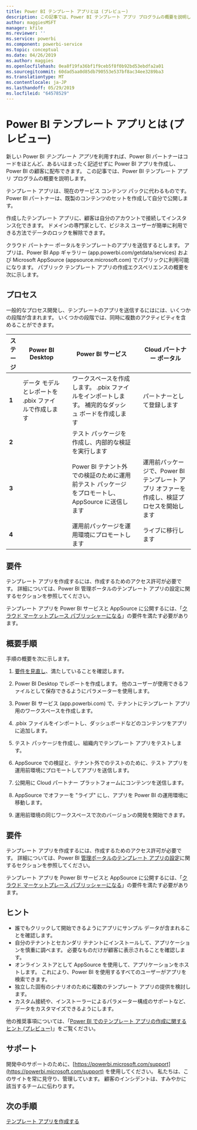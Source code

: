```yaml
---
title: Power BI テンプレート アプリとは (プレビュー)
description: この記事では、Power BI テンプレート アプリ プログラムの概要を説明します。 ほとんどまたはまったくコーディングしないで Power BI アプリを作成し、Power BI ユーザーに展開する方法を説明します。
author: maggiesMSFT
manager: kfile
ms.reviewer: ''
ms.service: powerbi
ms.component: powerbi-service
ms.topic: conceptual
ms.date: 04/26/2019
ms.author: maggies
ms.openlocfilehash: 0ea8f19fa36bf1f9ceb5f8f0b92bd53ebdfa2a01
ms.sourcegitcommit: 60dad5aa0d85db790553e537bf8ac34ee3289ba3
ms.translationtype: MT
ms.contentlocale: ja-JP
ms.lasthandoff: 05/29/2019
ms.locfileid: "64578529"
---
```

# <a name="what-are-power-bi-template-apps-preview"></a>Power BI テンプレート アプリとは (プレビュー)

新しい Power BI *テンプレート アプリ*を利用すれば、Power BI パートナーはコードをほとんど、あるいはまったく記述せずに Power BI アプリを作成し、Power BI の顧客に配布できます。  この記事では、Power BI テンプレート アプリ プログラムの概要を説明します。

テンプレート アプリは、現在のサービス コンテンツ パックに代わるものです。 Power BI パートナーは、既製のコンテンツのセットを作成して自分で公開します。  

作成したテンプレート アプリに、顧客は自分のアカウントで接続してインスタンス化できます。 ドメインの専門家として、ビジネス ユーザーが簡単に利用できる方法でデータのロックを解除できます。  

クラウド パートナー ポータルをテンプレートのアプリを送信するとします。 アプリは、Power BI App ギャラリー (app.powerbi.com/getdata/services) および Microsoft AppSource (appsource.microsoft.com) でパブリックに利用可能になります。 パブリック テンプレート アプリの作成エクスペリエンスの概要を次に示します。  

## <a name="process"></a>プロセス
一般的なプロセス開発し、テンプレートのアプリを送信するにはには、いくつかの段階が含まれます。 いくつかの段階では、同時に複数のアクティビティを含めることができます。


| ステージ | Power BI Desktop |  |Power BI サービス  |  |Cloud パートナー ポータル  |
|---|--------|--|---------|---------|---------|
| **1** | データ モデルとレポートを .pbix ファイルで作成します |  | ワークスペースを作成します。 .pbix ファイルをインポートします。 補完的なダッシュ ボードを作成します  |  | パートナーとして登録します |
| **2** |  |  | テスト パッケージを作成し、内部的な検証を実行します        |  | |
| **3** | |  | Power BI テナント外での検証のために運用前テスト パッケージをプロモートし、AppSource に送信します  |  | 運用前パッケージで、Power BI テンプレート アプリ オファーを作成し、検証プロセスを開始します |
| **4** | |  | 運用前パッケージを運用環境にプロモートします |  | ライブに移行します |

## <a name="requirements"></a>要件

テンプレート アプリを作成するには、作成するためのアクセス許可が必要です。 詳細については、Power BI 管理ポータルのテンプレート アプリの設定に関するセクションを参照してください。 

テンプレート アプリを Power BI サービスと AppSource に公開するには、「[クラウド マーケットプレース パブリッシャーになる](https://docs.microsoft.com/azure/marketplace/become-publisher)」の要件を満たす必要があります。
 
## <a name="high-level-steps"></a>概要手順

手順の概要を次に示します。 

1. [要件を見直し](#requirements)、満たしていることを確認します。 

1. Power BI Desktop でレポートを作成します。 他のユーザーが使用できるファイルとして保存できるようにパラメーターを使用します。 

1. Power BI サービス (app.powerbi.com) で、テナントにテンプレート アプリ用のワークスペースを作成します。 

1. .pbix ファイルをインポートし、ダッシュボードなどのコンテンツをアプリに追加します。 

1. テスト パッケージを作成し、組織内でテンプレート アプリをテストします。 

1. AppSource での検証と、テナント外でのテストのために、テスト アプリを運用前環境にプロモートしてアプリを送信します。 

1. 公開用に Cloud パートナー プラットフォームにコンテンツを送信します。 

1. AppSource でオファーを "ライブ" にし、アプリを Power BI の運用環境に移動します。
2. 運用前環境の同じワークスペースで次のバージョンの開発を開始できます。 

## <a name="requirements"></a>要件

テンプレート アプリを作成するには、作成するためのアクセス許可が必要です。 詳細については、Power BI [管理ポータルのテンプレート アプリの設定](service-admin-portal.md#template-apps-settings-preview)に関するセクションを参照してください。 

テンプレート アプリを Power BI サービスと AppSource に公開するには、「[クラウド マーケットプレース パブリッシャーになる](https://docs.microsoft.com/azure/marketplace/become-publisher)」の要件を満たす必要があります。

## <a name="tips"></a>ヒント 

- 誰でもクリックして開始できるようにアプリにサンプル データが含まれることを確認します。 
- 自分のテナントとセカンダリ テナントにインストールして、アプリケーションを慎重に調べます。 必要なものだけが顧客に表示されることを確認します。 
- オンライン ストアとして AppSource を使用して、アプリケーションをホストします。 これにより、Power BI を使用するすべてのユーザーがアプリを検索できます。 
- 独立した固有のシナリオのために複数のテンプレート アプリの提供を検討します。 
- カスタム接続や、インストーラーによるパラメーター構成のサポートなど、データをカスタマイズできるようにします。

他の推奨事項については、「[Power BI でのテンプレート アプリの作成に関するヒント (プレビュー)](service-template-apps-tips.md)」をご覧ください。

## <a name="support"></a>サポート
開発中のサポートのために、[https://powerbi.microsoft.com/support](https://powerbi.microsoft.com/support) を使用してください。 私たちは、このサイトを常に見守り、管理しています。 顧客のインシデントは、すみやかに該当するチームに伝わります。

## <a name="next-steps"></a>次の手順

[テンプレート アプリを作成する](service-template-apps-create.md)